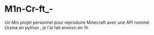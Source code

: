 # M1n-Cr-ft_-
Un Mni projet personnel pour reproduire Minecraft avec une API nommé Ursina en python , je l'ai fait environ en 1h
